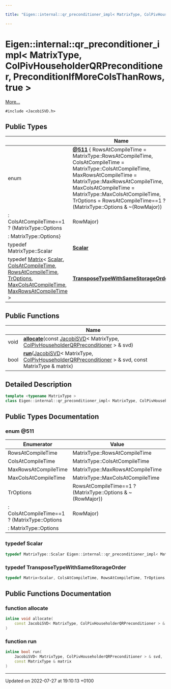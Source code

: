 ```yaml
---

title: "Eigen::internal::qr_preconditioner_impl< MatrixType, ColPivHouseholderQRPreconditioner, PreconditionIfMoreColsThanRows, true >"

---
```


# Eigen::internal::qr_preconditioner_impl< MatrixType, ColPivHouseholderQRPreconditioner, PreconditionIfMoreColsThanRows, true >



 [More...](#detailed-description)


`#include <JacobiSVD.h>`

## Public Types

|                | Name           |
| -------------- | -------------- |
| enum| **[@511](http://example.org/classes/classeigen_1_1internal_1_1qr__preconditioner__impl_3_01matrixtype_00_01colpivhouseholderqrprecon251f4fd1f612672aa512f448af84eff4/#enum-@511)** { RowsAtCompileTime = MatrixType::RowsAtCompileTime, ColsAtCompileTime = MatrixType::ColsAtCompileTime, MaxRowsAtCompileTime = MatrixType::MaxRowsAtCompileTime, MaxColsAtCompileTime = MatrixType::MaxColsAtCompileTime, TrOptions = RowsAtCompileTime==1 ? (MatrixType::Options & ~(RowMajor))
              : ColsAtCompileTime==1 ? (MatrixType::Options |   RowMajor)
              : MatrixType::Options} |
| typedef MatrixType::Scalar | **[Scalar](http://example.org/classes/classeigen_1_1internal_1_1qr__preconditioner__impl_3_01matrixtype_00_01colpivhouseholderqrprecon251f4fd1f612672aa512f448af84eff4/#typedef-scalar)**  |
| typedef <a href="http://example.org/classes/classeigen_1_1matrix/">Matrix</a>< <a href="http://example.org/classes/classeigen_1_1internal_1_1qr__preconditioner__impl_3_01matrixtype_00_01colpivhouseholderqrprecon251f4fd1f612672aa512f448af84eff4/#typedef-scalar">Scalar</a>, <a href="http://example.org/classes/classeigen_1_1internal_1_1qr__preconditioner__impl_3_01matrixtype_00_01colpivhouseholderqrprecon251f4fd1f612672aa512f448af84eff4/#enumvalue-colsatcompiletime">ColsAtCompileTime</a>, <a href="http://example.org/classes/classeigen_1_1internal_1_1qr__preconditioner__impl_3_01matrixtype_00_01colpivhouseholderqrprecon251f4fd1f612672aa512f448af84eff4/#enumvalue-rowsatcompiletime">RowsAtCompileTime</a>, <a href="http://example.org/classes/classeigen_1_1internal_1_1qr__preconditioner__impl_3_01matrixtype_00_01colpivhouseholderqrprecon251f4fd1f612672aa512f448af84eff4/#enumvalue-troptions">TrOptions</a>, <a href="http://example.org/classes/classeigen_1_1internal_1_1qr__preconditioner__impl_3_01matrixtype_00_01colpivhouseholderqrprecon251f4fd1f612672aa512f448af84eff4/#enumvalue-maxcolsatcompiletime">MaxColsAtCompileTime</a>, <a href="http://example.org/classes/classeigen_1_1internal_1_1qr__preconditioner__impl_3_01matrixtype_00_01colpivhouseholderqrprecon251f4fd1f612672aa512f448af84eff4/#enumvalue-maxrowsatcompiletime">MaxRowsAtCompileTime</a> > | **[TransposeTypeWithSameStorageOrder](http://example.org/classes/classeigen_1_1internal_1_1qr__preconditioner__impl_3_01matrixtype_00_01colpivhouseholderqrprecon251f4fd1f612672aa512f448af84eff4/#typedef-transposetypewithsamestorageorder)**  |

## Public Functions

|                | Name           |
| -------------- | -------------- |
| void | **[allocate](http://example.org/classes/classeigen_1_1internal_1_1qr__preconditioner__impl_3_01matrixtype_00_01colpivhouseholderqrprecon251f4fd1f612672aa512f448af84eff4/#function-allocate)**(const <a href="http://example.org/classes/classeigen_1_1jacobisvd/">JacobiSVD</a>< MatrixType, <a href="http://example.org/namespaces/namespaceeigen/#enumvalue-colpivhouseholderqrpreconditioner">ColPivHouseholderQRPreconditioner</a> > & svd) |
| bool | **[run](http://example.org/classes/classeigen_1_1internal_1_1qr__preconditioner__impl_3_01matrixtype_00_01colpivhouseholderqrprecon251f4fd1f612672aa512f448af84eff4/#function-run)**(<a href="http://example.org/classes/classeigen_1_1jacobisvd/">JacobiSVD</a>< MatrixType, <a href="http://example.org/namespaces/namespaceeigen/#enumvalue-colpivhouseholderqrpreconditioner">ColPivHouseholderQRPreconditioner</a> > & svd, const MatrixType & matrix) |

## Detailed Description

```cpp
template <typename MatrixType >
class Eigen::internal::qr_preconditioner_impl< MatrixType, ColPivHouseholderQRPreconditioner, PreconditionIfMoreColsThanRows, true >;
```

## Public Types Documentation

### enum @511

| Enumerator | Value | Description |
| ---------- | ----- | ----------- |
| RowsAtCompileTime | MatrixType::RowsAtCompileTime|   |
| ColsAtCompileTime | MatrixType::ColsAtCompileTime|   |
| MaxRowsAtCompileTime | MatrixType::MaxRowsAtCompileTime|   |
| MaxColsAtCompileTime | MatrixType::MaxColsAtCompileTime|   |
| TrOptions | RowsAtCompileTime==1 ? (MatrixType::Options & ~(RowMajor))
              : ColsAtCompileTime==1 ? (MatrixType::Options |   RowMajor)
              : MatrixType::Options|   |




### typedef Scalar

```cpp
typedef MatrixType::Scalar Eigen::internal::qr_preconditioner_impl< MatrixType, ColPivHouseholderQRPreconditioner, PreconditionIfMoreColsThanRows, true >::Scalar;
```


### typedef TransposeTypeWithSameStorageOrder

```cpp
typedef Matrix<Scalar, ColsAtCompileTime, RowsAtCompileTime, TrOptions, MaxColsAtCompileTime, MaxRowsAtCompileTime> Eigen::internal::qr_preconditioner_impl< MatrixType, ColPivHouseholderQRPreconditioner, PreconditionIfMoreColsThanRows, true >::TransposeTypeWithSameStorageOrder;
```


## Public Functions Documentation

### function allocate

```cpp
inline void allocate(
    const JacobiSVD< MatrixType, ColPivHouseholderQRPreconditioner > & svd
)
```


### function run

```cpp
inline bool run(
    JacobiSVD< MatrixType, ColPivHouseholderQRPreconditioner > & svd,
    const MatrixType & matrix
)
```


-------------------------------

Updated on 2022-07-27 at 19:10:13 +0100